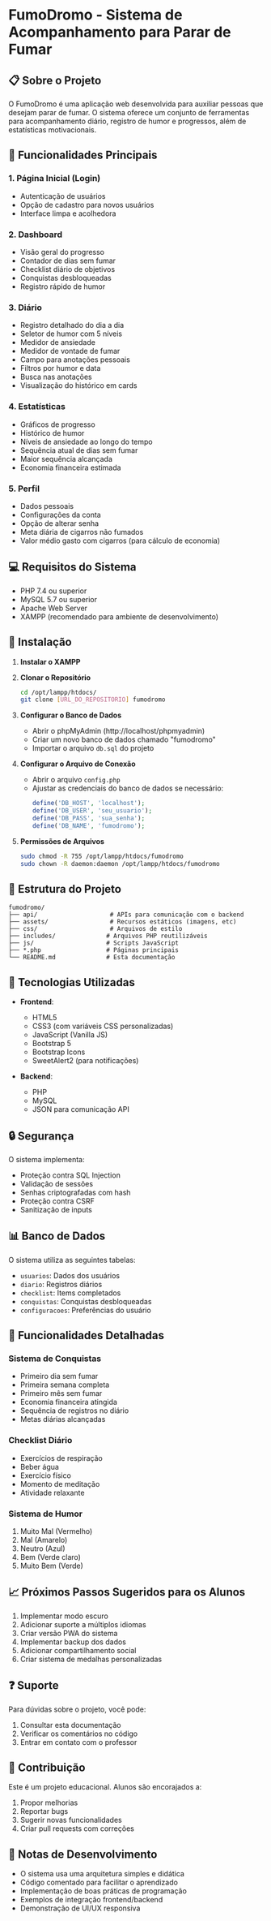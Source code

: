 # FumoDromo - Sistema de Acompanhamento para Parar de Fumar

## 📋 Sobre o Projeto

O FumoDromo é uma aplicação web desenvolvida para auxiliar pessoas que desejam parar de fumar. O sistema oferece um conjunto de ferramentas para acompanhamento diário, registro de humor e progressos, além de estatísticas motivacionais.

## 🚀 Funcionalidades Principais

### 1. Página Inicial (Login)
- Autenticação de usuários
- Opção de cadastro para novos usuários
- Interface limpa e acolhedora

### 2. Dashboard
- Visão geral do progresso
- Contador de dias sem fumar
- Checklist diário de objetivos
- Conquistas desbloqueadas
- Registro rápido de humor

### 3. Diário
- Registro detalhado do dia a dia
- Seletor de humor com 5 níveis
- Medidor de ansiedade
- Medidor de vontade de fumar
- Campo para anotações pessoais
- Filtros por humor e data
- Busca nas anotações
- Visualização do histórico em cards

### 4. Estatísticas
- Gráficos de progresso
- Histórico de humor
- Níveis de ansiedade ao longo do tempo
- Sequência atual de dias sem fumar
- Maior sequência alcançada
- Economia financeira estimada

### 5. Perfil
- Dados pessoais
- Configurações da conta
- Opção de alterar senha
- Meta diária de cigarros não fumados
- Valor médio gasto com cigarros (para cálculo de economia)

## 💻 Requisitos do Sistema

- PHP 7.4 ou superior
- MySQL 5.7 ou superior
- Apache Web Server
- XAMPP (recomendado para ambiente de desenvolvimento)

## 🔧 Instalação

1. **Instalar o XAMPP**

2. **Clonar o Repositório**
   ```sh
   cd /opt/lampp/htdocs/
   git clone [URL_DO_REPOSITORIO] fumodromo
   ```

3. **Configurar o Banco de Dados**
   - Abrir o phpMyAdmin (http://localhost/phpmyadmin)
   - Criar um novo banco de dados chamado "fumodromo"
   - Importar o arquivo `db.sql` do projeto

4. **Configurar o Arquivo de Conexão**
   - Abrir o arquivo `config.php`
   - Ajustar as credenciais do banco de dados se necessário:
     ```php
     define('DB_HOST', 'localhost');
     define('DB_USER', 'seu_usuario');
     define('DB_PASS', 'sua_senha');
     define('DB_NAME', 'fumodromo');
     ```

5. **Permissões de Arquivos**
   ```sh
   sudo chmod -R 755 /opt/lampp/htdocs/fumodromo
   sudo chown -R daemon:daemon /opt/lampp/htdocs/fumodromo
   ```

## 📱 Estrutura do Projeto

```
fumodromo/
├── api/                    # APIs para comunicação com o backend
├── assets/                 # Recursos estáticos (imagens, etc)
├── css/                    # Arquivos de estilo
├── includes/              # Arquivos PHP reutilizáveis
├── js/                    # Scripts JavaScript
├── *.php                  # Páginas principais
└── README.md              # Esta documentação
```

## 🎨 Tecnologias Utilizadas

- **Frontend**:
  - HTML5
  - CSS3 (com variáveis CSS personalizadas)
  - JavaScript (Vanilla JS)
  - Bootstrap 5
  - Bootstrap Icons
  - SweetAlert2 (para notificações)

- **Backend**:
  - PHP
  - MySQL
  - JSON para comunicação API

## 🔒 Segurança

O sistema implementa:
- Proteção contra SQL Injection
- Validação de sessões
- Senhas criptografadas com hash
- Proteção contra CSRF
- Sanitização de inputs

## 📊 Banco de Dados

O sistema utiliza as seguintes tabelas:
- `usuarios`: Dados dos usuários
- `diario`: Registros diários
- `checklist`: Items completados
- `conquistas`: Conquistas desbloqueadas
- `configuracoes`: Preferências do usuário

## 🎯 Funcionalidades Detalhadas

### Sistema de Conquistas
- Primeiro dia sem fumar
- Primeira semana completa
- Primeiro mês sem fumar
- Economia financeira atingida
- Sequência de registros no diário
- Metas diárias alcançadas

### Checklist Diário
- Exercícios de respiração
- Beber água
- Exercício físico
- Momento de meditação
- Atividade relaxante

### Sistema de Humor
1. Muito Mal (Vermelho)
2. Mal (Amarelo)
3. Neutro (Azul)
4. Bem (Verde claro)
5. Muito Bem (Verde)

## 📈 Próximos Passos Sugeridos para os Alunos

1. Implementar modo escuro
2. Adicionar suporte a múltiplos idiomas
3. Criar versão PWA do sistema
4. Implementar backup dos dados
5. Adicionar compartilhamento social
6. Criar sistema de medalhas personalizadas

## ❓ Suporte

Para dúvidas sobre o projeto, você pode:
1. Consultar esta documentação
2. Verificar os comentários no código
3. Entrar em contato com o professor

## 👥 Contribuição

Este é um projeto educacional. Alunos são encorajados a:
1. Propor melhorias
2. Reportar bugs
3. Sugerir novas funcionalidades
4. Criar pull requests com correções

## 📝 Notas de Desenvolvimento

- O sistema usa uma arquitetura simples e didática
- Código comentado para facilitar o aprendizado
- Implementação de boas práticas de programação
- Exemplos de integração frontend/backend
- Demonstração de UI/UX responsiva

